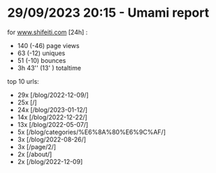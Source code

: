 # 29/09/2023 20:15 - Umami report
for www.shifeiti.com [24h] :

 - 140 (-46) page views
 - 63 (-12) uniques
 - 51 (-10) bounces
 - 3h 43'' (13' ) totaltime


top 10 urls:
 - 29x [/blog/2022-12-09/]
 - 25x [/]
 - 24x [/blog/2023-01-12/]
 - 14x [/blog/2022-12-22/]
 - 13x [/blog/2022-05-07/]
 - 5x [/blog/categories/%E6%8A%80%E6%9C%AF/]
 - 3x [/blog/2022-08-26/]
 - 3x [/page/2/]
 - 2x [/about/]
 - 2x [/blog/2022-12-09]


